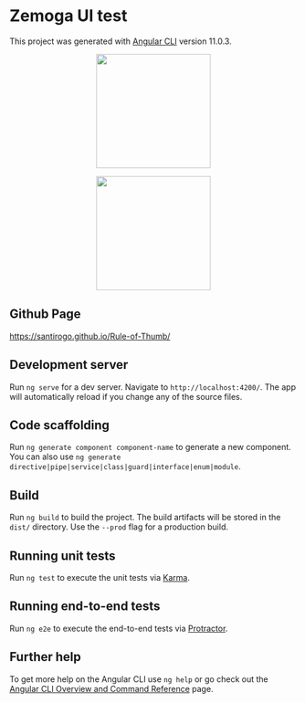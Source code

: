 # Zemoga UI test

This project was generated with [Angular CLI](https://github.com/angular/angular-cli) version 11.0.3.

<p align="center"><img src="https://upload.wikimedia.org/wikipedia/commons/thumb/c/cf/Angular_full_color_logo.svg/250px-Angular_full_color_logo.svg.png" width="200">
<p align="center"><img src="https://www.gstatic.com/devrel-devsite/prod/ve6010286661f973c8a44ecd021b66ac8957259bcceefb6c1b1428b622ca8a90e/firebase/images/touchicon-180.png" width="200">

## Github Page

https://santirogo.github.io/Rule-of-Thumb/

## Development server

Run `ng serve` for a dev server. Navigate to `http://localhost:4200/`. The app will automatically reload if you change any of the source files.

## Code scaffolding

Run `ng generate component component-name` to generate a new component. You can also use `ng generate directive|pipe|service|class|guard|interface|enum|module`.

## Build

Run `ng build` to build the project. The build artifacts will be stored in the `dist/` directory. Use the `--prod` flag for a production build.

## Running unit tests

Run `ng test` to execute the unit tests via [Karma](https://karma-runner.github.io).

## Running end-to-end tests

Run `ng e2e` to execute the end-to-end tests via [Protractor](http://www.protractortest.org/).

## Further help

To get more help on the Angular CLI use `ng help` or go check out the [Angular CLI Overview and Command Reference](https://angular.io/cli) page.
